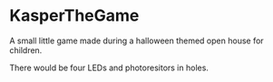 # KasperTheGame
A small little game made during a halloween themed open house for children.

There would be four LEDs and photoresitors in holes.
